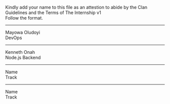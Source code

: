 Kindly add your name to this file as an attestion to abide by the Clan Guidelines and the Terms of The Internship v1
<br/> Follow the format.<br/> 
___
Mayowa Oludoyi <br/>
DevOps
___
Kenneth Onah <br/>
Node.js Backend
___
Name <br/>
Track
___
Name <br/>
Track
